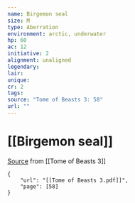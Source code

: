 ```yaml
---
name: Birgemon seal
size: M
type: Aberration
environment: arctic, underwater
hp: 60
ac: 12
initiative: 2
alignment: unaligned
legendary: 
lair: 
unique: 
cr: 2
tags: 
source: "Tome of Beasts 3: 58"
url: ""
---
```

# [[Birgemon seal]]

[Source](zotero://open-pdf/library/items/BLGR9HVR?page=58) from [[Tome of Beasts 3]]

```pdf
{
	"url": "[[Tome of Beasts 3.pdf]]",
	"page": [58]
}
```

